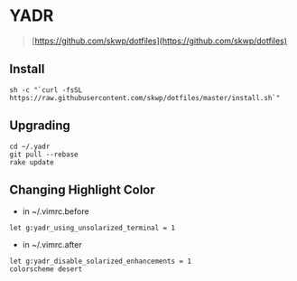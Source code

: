 # YADR
> [https://github.com/skwp/dotfiles](https://github.com/skwp/dotfiles)

## Install

```
sh -c "`curl -fsSL https://raw.githubusercontent.com/skwp/dotfiles/master/install.sh`"
```

## Upgrading

```
cd ~/.yadr
git pull --rebase
rake update
```

## Changing Highlight Color

- in ~/.vimrc.before

```
let g:yadr_using_unsolarized_terminal = 1
``` 

- in ~/.vimrc.after

```
let g:yadr_disable_solarized_enhancements = 1
colorscheme desert 
```

